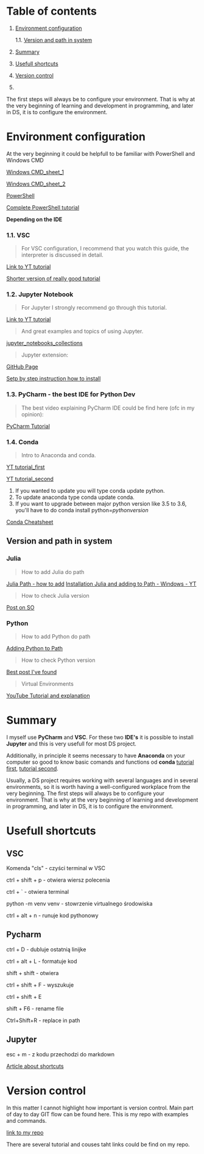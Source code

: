# Table of contents

1. [Environment configuration](#Environment-configuration)


    1.1. [Version and path in system](#Version-and-path-in-system)


2. [Summary](#Summary)

3. [Usefull shortcuts](#Usefull-shortcuts)

4. [Version control](#Version-control)

5. 

The first steps will always be to configure your environment. That is why at the very beginning of learning and development in programming, and later in DS, it is to configure the environment.


# Environment configuration

At the very beginning it could be helpfull to be familiar with PowerShell and Windows CMD

[Windows CMD_sheet_1](https://www.makeuseof.com/tag/essential-windows-cmd-commands/)

[Windows CMD_sheet_2](https://www.reddit.com/r/coolguides/comments/bfp2oc/essential_windows_cmd_command_you_should_know/)


[PowerShell](https://www.comparitech.com/net-admin/powershell-cheat-sheet/)

[Complete PowerShell tutorial](https://www.youtube.com/watch?v=UVUd9_k9C6A&ab_channel=Nerd%27slesson)

**Depending on the IDE**

### 1.1. VSC

  >For VSC configuration, I recommend that you watch this guide, the interpreter is discussed in detail.

[Link to YT tutorial](https://www.youtube.com/watch?v=UTQp6mvhb0Y&ab_channel=freeCodeCamp.org)

[Shorter version of really good tutorial](https://www.youtube.com/watch?v=-nh9rCzPJ20&t=631s&ab_channel=CoreySchafer)

### 1.2. Jupyter Notebook

  >For Jupyter I strongly recommend go through this tutorial.

[Link to YT tutorial](https://www.youtube.com/watch?v=DKiI6NfSIe8&ab_channel=ProjectDataScience)

  >And great examples and topics of using Jupyter.

[jupyter_notebooks_collections](https://gist.github.com/ocoyawale/54d92fd4bf92508a2a6e482b5fa480fd#julia)

   >Jupyter extension:

[GitHub Page](https://github.com/ipython-contrib/jupyter_contrib_nbextensions)

[Setp by step instruction how to install](https://www.codegrepper.com/code-examples/shell/installing+hinterland+for+jupyter+without+anaconda)


### 1.3. PyCharm - the best IDE for Python Dev

  >The best video explaining PyCharm IDE could be find here (ofc in my opinion):

[PyCharm Tutorial](https://www.youtube.com/watch?v=hc50ALh_x5g&t=1s&ab_channel=Amigoscode)

### 1.4. Conda 

   >Intro to Anaconda and conda.

[YT tutorial_first](https://www.youtube.com/watch?v=23aQdrS58e0&ab_channel=Academind)

[YT tutorial_second](https://www.youtube.com/watch?v=ZXrUfNwPOe4&ab_channel=SebastianMantey)

1. If you wanted to update you will type conda update python.
2. To update anaconda type conda update conda.
3. If you want to upgrade between major python version like 3.5 to 3.6, you'll have to do conda install python=$pythonversion$

[Conda Cheatsheet](https://docs.conda.io/projects/conda/en/4.6.0/_downloads/52a95608c49671267e40c689e0bc00ca/conda-cheatsheet.pdf)


## Version and path in system

### Julia

  > How to add Julia do path

[Julia Path - how to add](https://julialang.org/downloads/platform/)
[Installation Julia and adding to Path - Windows - YT](https://www.youtube.com/watch?v=ij8jF7_qriY&t=287s&ab_channel=ExampleProgram)

  > How to check Julia version

[Post on SO](https://stackoverflow.com/questions/25326890/how-to-find-version-number-of-julia-is-there-a-ver-command)

### Python

  > How to add Python do path

[Adding Python to Path](https://www.youtube.com/watch?v=4bUOrMj88Pc&ab_channel=LearningLad)

  > How to check Python version

[Best post I've found](https://blog.finxter.com/how-to-check-your-python-version/)

   > Virtual Environments

[YouTube Tutorial and explanation](https://www.youtube.com/watch?v=APOPm01BVrk&ab_channel=CoreySchafer)


# Summary

I myself use **PyCharm** and **VSC**. For these two **IDE's** it is possible to install **Jupyter** and this is very usefull for most DS project.

Additionally, in principle it seems necessary to have **Anaconda** on your computer so good to know basic comands and functions od **conda** [tutorial first](https://www.youtube.com/watch?v=23aQdrS58e0&ab_channel=Academind), [tutorial second](https://www.youtube.com/watch?v=ZXrUfNwPOe4&ab_channel=SebastianMantey).

Usually, a DS project requires working with several languages and in several environments, so it is worth having a well-configured workplace from the very beginning.
The first steps will always be to configure your environment. That is why at the very beginning of learning and development in programming, and later in DS, it is to configure the environment.


# Usefull shortcuts

## VSC

Komenda "cls" - czyści terminal w VSC

ctrl + shift + p - otwiera wiersz polecenia

ctrl + ` - otwiera terminal

python -m venv venv - stowrzenie virtualnego środowiska

ctrl + alt + n - runuje kod pythonowy


## Pycharm

ctrl + D - dubluje ostatnią linijke

ctrl + alt + L - formatuje kod

shift + shift - otwiera 

ctrl + shift + F - wyszukuje

ctrl + shift + E

shift + F6 - rename file

Ctrl+Shift+R - replace in path



## Jupyter

esc + m - z kodu przechodzi do markdown

[Article about shortcuts](https://towardsdatascience.com/jypyter-notebook-shortcuts-bf0101a98330)


# Version control

In this matter I cannot highlight how important is version control. Main part of day to day GIT flow can be found here. This is my repo with examples and commands.

[link to my repo](https://github.com/Mikma03/Git_GitHub)

There are several tutorial and couses taht links could be find on my repo.